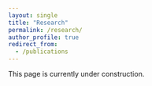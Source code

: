 ```yaml
---
layout: single
title: "Research"
permalink: /research/
author_profile: true
redirect_from:
  - /publications
---
```


This page is currently under construction.